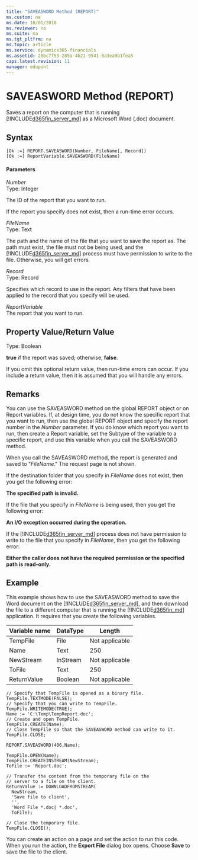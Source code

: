 ```yaml
---
title: "SAVEASWORD Method (REPORT)"
ms.custom: na
ms.date: 10/01/2018
ms.reviewer: na
ms.suite: na
ms.tgt_pltfrm: na
ms.topic: article
ms.service: dynamics365-financials
ms.assetid: 28bc7f53-285a-4b21-9541-8a3ea9b1fea5
caps.latest.revision: 11
manager: edupont
---
```


 

# SAVEASWORD Method (REPORT)
Saves a report on the computer that is running [!INCLUDE[d365fin_server_md](../includes/d365fin_server_md.md)] as a Microsoft Word \(.doc\) document.  

## Syntax  

```  
[Ok :=] REPORT.SAVEASWORD(Number, FileName[, Record])  
[Ok :=] ReportVariable.SAVEASWORD(FileName)  
```  

#### Parameters  
 *Number*  
 Type: Integer  

 The ID of the report that you want to run.   

 If the report you specify does not exist, then a run-time error occurs.  

 *FileName*  
 Type: Text  

 The path and the name of the file that you want to save the report as. The path must exist, the file must not be being used, and the [!INCLUDE[d365fin_server_md](../includes/d365fin_server_md.md)] process must have permission to write to the file. Otherwise, you will get errors.  

 *Record*  
 Type: Record  

 Specifies which record to use in the report. Any filters that have been applied to the record that you specify will be used.  

 *ReportVariable*  
 The report that you want to run.  

## Property Value/Return Value  
 Type: Boolean  

 **true** if the report was saved; otherwise, **false**.  

 If you omit this optional return value, then run-time errors can occur. If you include a return value, then it is assumed that you will handle any errors.  

## Remarks  
 You can use the SAVEASWORD method on the global REPORT object or on Report variables. If, at design time, you do not know the specific report that you want to run, then use the global REPORT object and specify the report number in the *Number* parameter. If you do know which report you want to run, then create a Report variable, set the Subtype of the variable to a specific report, and use this variable when you call the SAVEASWORD method.  

 When you call the SAVEASWORD method, the report is generated and saved to "*FileName*." The request page is not shown.  

 If the destination folder that you specify in *FileName* does not exist, then you get the following error:  

 **The specified path is invalid.**  

 If the file that you specify in *FileName* is being used, then you get the following error:  

 **An I/O exception occurred during the operation.**  

 If the [!INCLUDE[d365fin_server_md](../includes/d365fin_server_md.md)] process does not have permission to write to the file that you specify in *FileName*, then you get the following error:  

 **Either the caller does not have the required permission or the specified path is read-only.**  

## Example  
 This example shows how to use the SAVEASWORD method to save the Word document on the [!INCLUDE[d365fin_server_md](../includes/d365fin_server_md.md)], and then download the file to a different computer that is running the [!INCLUDE[d365fin_md](../includes/d365fin_md.md)] application. It requires that you create the following variables.  

|Variable name|DataType|Length|  
|-------------------|--------------|------------|  
|TempFile|File|Not applicable|  
|Name|Text|250|  
|NewStream|InStream|Not applicable|  
|ToFile|Text|250|  
|ReturnValue|Boolean|Not applicable|  

```  
// Specify that TempFile is opened as a binary file.  
TempFile.TEXTMODE(FALSE);  
// Specify that you can write to TempFile.  
TempFile.WRITEMODE(TRUE);  
Name := 'C:\Temp\TempReport.doc';  
// Create and open TempFile.  
TempFile.CREATE(Name);  
// Close TempFile so that the SAVEASWORD method can write to it.  
TempFile.CLOSE;  

REPORT.SAVEASWORD(406,Name);  

TempFile.OPEN(Name);  
TempFile.CREATEINSTREAM(NewStream);  
ToFile := 'Report.doc';  

// Transfer the content from the temporary file on the  
// server to a file on the client.  
ReturnValue := DOWNLOADFROMSTREAM(  
  NewStream,  
  'Save file to client',  
  '',  
  'Word File *.doc| *.doc',  
  ToFile);  

// Close the temporary file.  
TempFile.CLOSE();  
```  

 You can create an action on a page and set the action to run this code. When you run the action, the **Export File** dialog box opens. Choose **Save** to save the file to the client.
